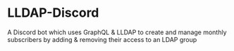 # LLDAP-Discord
A Discord bot which uses GraphQL &amp; LLDAP to create and manage monthly subscribers by adding &amp; removing their access to an LDAP group
